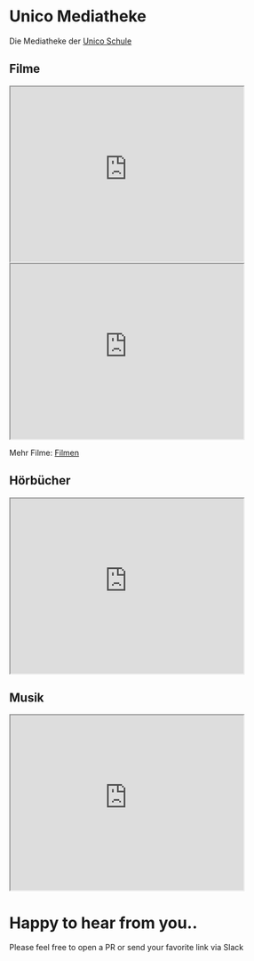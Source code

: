 # Unico Mediatheke

Die Mediatheke der [Unico Schule](https://www.unico-schule.ch/)



## Filme

<iframe width="420" height="315"
src="https://www.youtube.com/embed/tgbNymZ7vqY" allowfullscreen>
</iframe> 

<iframe width="420" height="315"
src="https://www.youtube.com/embed/l3t8Yb8Cebo" allowfullscreen>
</iframe> 

Mehr Filme: [Filmen](filme.md) 

## Hörbücher

<iframe width="420" height="315" src="https://www.youtube.com/embed/vCFdm1IKKQ0" allowfullscreen>
</iframe> 

## Musik

<iframe width="420" height="315" src="https://www.youtube.com/embed/n6miFEXWDIw" allowfullscreen>
</iframe> 

# Happy to hear from you..

Please feel free to open a PR or send your favorite link via Slack
